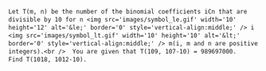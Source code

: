     Let T(m, n) be the number of the binomial coefficients iCn that are divisible by 10 for n <img src='images/symbol_le.gif' width='10' height='12' alt='&le;' border='0' style='vertical-align:middle;' /> i <img src='images/symbol_lt.gif' width='10' height='10' alt='&lt;' border='0' style='vertical-align:middle;' /> m(i, m and n are positive integers).<br />  You are given that T(109, 107-10) = 989697000.      Find T(1018, 1012-10).    